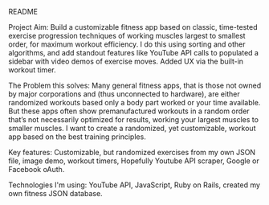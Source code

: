 README 

Project Aim:
Build a customizable fitness app based on classic, time-tested exercise progression techniques of working muscles largest to smallest order, for maximum workout efficiency. I do this using sorting and other algorithms, and add standout features like YouTube API calls to populated a sidebar with video demos of exercise moves. Added UX via the built-in workout timer. 

The Problem this solves:
Many general fitness apps, that is those not owned by major corporations and (thus unconnected to hardware), are either randomized workouts based only a body part worked or your time available. But these apps often show premanufactured workouts in a random order that’s not necessarily optimized for results, working your largest muscles to smaller muscles. I want to create a randomized, yet customizable, workout app based on the best training principles.  

Key features: 
Customizable, but randomized exercises from my own JSON file, image demo, workout timers, Hopefully Youtube API scraper, Google or Facebook oAuth.

Technologies I'm using:
YouTube API, JavaScript, Ruby on Rails, created my own fitness JSON database.
